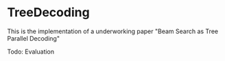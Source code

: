 # TreeDecoding

This is the implementation of a underworking paper "Beam Search as Tree Parallel Decoding"


Todo:
Evaluation

